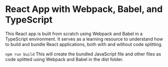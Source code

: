 # React App with Webpack, Babel, and TypeScript

This React app is built from scratch using Webpack and Babel in a TypeScript environment. It serves as a learning resource to understand how to build and bundle React applications, both with and without code splitting.

`npm run build` This will create the bundled JavaScript file and other files as code splitted using Webpack and Babel in the dist folder.
